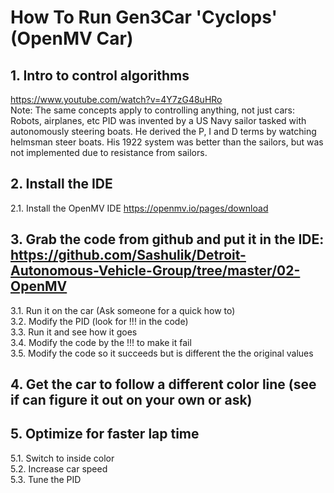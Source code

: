 # How To Run Gen3Car 'Cyclops' (OpenMV Car)

## 1. Intro to control algorithms
https://www.youtube.com/watch?v=4Y7zG48uHRo <br />
Note: The same concepts apply to controlling anything, not just cars: Robots, airplanes, etc
PID was invented by a US Navy sailor tasked with autonomously steering boats. He derived the P, I and D terms by watching helmsman steer boats. His 1922 system was better than the sailors, but was not implemented due to resistance from sailors.

## 2. Install the IDE
2.1. Install the OpenMV IDE https://openmv.io/pages/download 

## 3. Grab the code from github and put it in the IDE: https://github.com/Sashulik/Detroit-Autonomous-Vehicle-Group/tree/master/02-OpenMV <br /> 
3.1. Run it on the car (Ask someone for a quick how to) <br />
3.2. Modify the PID (look for !!! in the code) <br />
3.3. Run it and see how it goes <br />
3.4. Modify the code by the !!! to make it fail <br />
3.5. Modify the code so it succeeds but is different the the original values

## 4. Get the car to follow a different color line (see if can figure it out on your own or ask)

## 5. Optimize for faster lap time <br />
5.1. Switch to inside color <br />
5.2. Increase car speed <br />
5.3. Tune the PID

